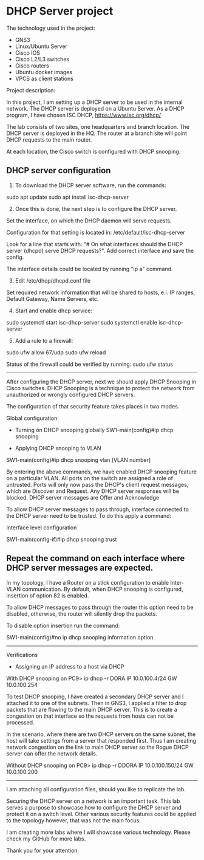 # DHCP Server project

The technology used in the project:
- GNS3
- Linux/Ubuntu Server
- Cisco IOS
- Cisco L2/L3 switches
- Cisco routers
- Ubuntu docker images
- VPCS as client stations

Project description:

In this project, I am setting up a DHCP server to be used in the internal network. The DHCP server is deployed on a Ubuntu Server. As a DHCP program, I have chosen ISC DHCP, https://www.isc.org/dhcp/

The lab consists of two sites, one headquarters and branch location. The DHCP server is deployed in the HQ. The router at a branch site will point DHCP requests to the main router.

At each location, the Cisco switch is configured with DHCP snooping.

## DHCP server configuration

1. To download the DHCP server software, run the commands:

sudo apt update
sudo apt install isc-dhcp-server

2. Once this is done, the next step is to configure the DHCP server.

Set the interface, on which the DHCP daemon will serve requests.

Configuration for that setting is located in:
/etc/default/isc-dhcp-server

Look for a line that starts with: "# On what interfaces should the DHCP server (dhcpd) serve DHCP requests?". Add correct interface and save the config.

The interface details could be located by running "ip a" command.

3. Edit /etc/dhcp/dhcpd.conf file

Set required network information that will be shared to hosts, e.i. IP ranges, Default Gateway, Name Servers, etc.

4. Start and enable dhcp service:

sudo systemctl start isc-dhcp-server
sudo systemctl enable isc-dhcp-server

5. Add a rule to a firewall:

sudo ufw allow 67/udp
sudo ufw reload

Status of the firewall could be verified by running: sudo ufw status

-----------------------------------

After configuring the DHCP server, next we should apply DHCP Snooping in Cisco switches. DHCP Snooping is a technique to protect the network from unauthorized or wrongly configured DHCP servers.

The configuration of that security feature takes places in two modes.

Global configuration:

- Turning on DHCP snooping globally
SW1-main(config)#ip dhcp snooping

- Applying DHCP snooping to VLAN

SW1-main(config)#ip dhcp snooping vlan [VLAN number]

By entering the above commands, we have enabled DHCP snooping feature on a particular VLAN. All ports on the switch are assigned a role of untrusted. Ports will only now pass the DHCP's client request messages, which are Discover and Request. Any DHCP server responses will be blocked. DHCP server messages are Offer and Acknowledge

To allow DHCP server messages to pass through, interface connected to the DHCP server need to be trusted. To do this apply a command:

Interface level configuration

SW1-main(config-if)#ip dhcp snooping trust

Repeat the command on each interface where DHCP server messages are expected.
-----------------------------------

In my topology, I have a Router on a stick configuration to enable Inter-VLAN communication. By default, when DHCP snooping is configured, insertion of option 82 is enabled.  

To allow DHCP messages to pass through the router this option need to be disabled, otherwise, the router will silently drop the packets.

To disable option insertion run the command:

SW1-main(config)#no ip dhcp snooping information option

------------------------------------
Verifications

- Assigning an IP address to a host via DHCP

With DHCP snooping on
PC9> ip dhcp -r
DORA IP 10.0.100.4/24 GW 10.0.100.254

To test DHCP snooping, I have created a secondary DHCP server and I attached it to one of the subnets. Then in GNS3, I applied a filter to drop packets that are flowing to the main DHCP server. This is to create a congestion on that interface so the requests from hosts can not be processed.

In the scenario, where there are two DHCP servers on the same subnet, the host will take settings from a server that responded first. Thus I am creating network congestion on the link to main DHCP server so the Rogue DHCP server can offer the network details. 

Without DHCP snooping on
PC9> ip dhcp -r
DDORA IP 10.0.100.150/24 GW 10.0.100.200

------------------------------------
I am attaching all configuration files, should you like to replicate the lab.

Securing the DHCP server on a network is an important task. This lab serves a purpose to showcase how to configure the DHCP server and protect it on a switch level. Other various security features could be applied to the topology however, that was not the main focus. 

I am creating more labs where I will showcase various technology. Please check my GitHub for more labs.

Thank you for your attention.